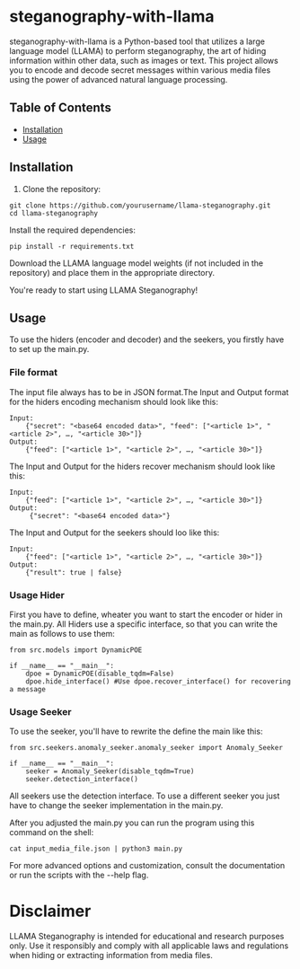 # steganography-with-llama

steganography-with-llama is a Python-based tool that utilizes a large language model (LLAMA) to perform steganography, the art of hiding information within other data, such as images or text. This project allows you to encode and decode secret messages within various media files using the power of advanced natural language processing.

## Table of Contents

- [Installation](#installation)
- [Usage](#usage)

## Installation

1. Clone the repository:

```shell
git clone https://github.com/yourusername/llama-steganography.git
cd llama-steganography
```

Install the required dependencies:
```shell
pip install -r requirements.txt
```

Download the LLAMA language model weights (if not included in the repository) and place them in the appropriate directory.

You're ready to start using LLAMA Steganography!

## Usage
To use the hiders (encoder and decoder) and the seekers, you firstly have to set up the main.py.

### File format
The input file always has to be in JSON format.The Input and Output format for the hiders encoding mechanism should look like this:

```shell
Input:
    {"secret": "<base64 encoded data>", "feed": ["<article 1>", "<article 2>", …, "<article 30>"]}
Output:
    {"feed": ["<article 1>", "<article 2>", …, "<article 30>"]} 
```

The Input and Output for the hiders recover mechanism should look like this:
```shell
Input:
    {"feed": ["<article 1>", "<article 2>", …, "<article 30>"]} 
Output:
     {"secret": "<base64 encoded data>"} 
```

The Input and Output for the seekers should loo like this:
```shell
Input:
    {"feed": ["<article 1>", "<article 2>", …, "<article 30>"]} 
Output:
    {"result": true | false} 
```

### Usage Hider
First you have to define, wheater you want to start the encoder or hider in the main.py. All Hiders use a specific interface, so that you can write the main as follows to use them:

```shell
from src.models import DynamicPOE

if __name__ == "__main__":
    dpoe = DynamicPOE(disable_tqdm=False)
    dpoe.hide_interface() #Use dpoe.recover_interface() for recovering a message
```

### Usage Seeker
To use the seeker, you'll have to rewrite the define the main like this:

```shell
from src.seekers.anomaly_seeker.anomaly_seeker import Anomaly_Seeker

if __name__ == "__main__":
    seeker = Anomaly_Seeker(disable_tqdm=True)
    seeker.detection_interface()
```

All seekers use the detection interface. To use a different seeker you just have to change the seeker implementation in the main.py.

After you adjusted the main.py you can run the program using this command on the shell:

```shell
cat input_media_file.json | python3 main.py
```

For more advanced options and customization, consult the documentation or run the scripts with the --help flag.

# Disclaimer
LLAMA Steganography is intended for educational and research purposes only. Use it responsibly and comply with all applicable laws and regulations when hiding or extracting information from media files.

